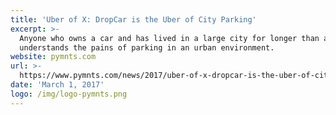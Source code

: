 ```yaml
---
title: 'Uber of X: DropCar is the Uber of City Parking'
excerpt: >-
  Anyone who owns a car and has lived in a large city for longer than a week
  understands the pains of parking in an urban environment.
website: pymnts.com
url: >-
  https://www.pymnts.com/news/2017/uber-of-x-dropcar-is-the-uber-of-city-parking/
date: 'March 1, 2017'
logo: /img/logo-pymnts.png
---
```


